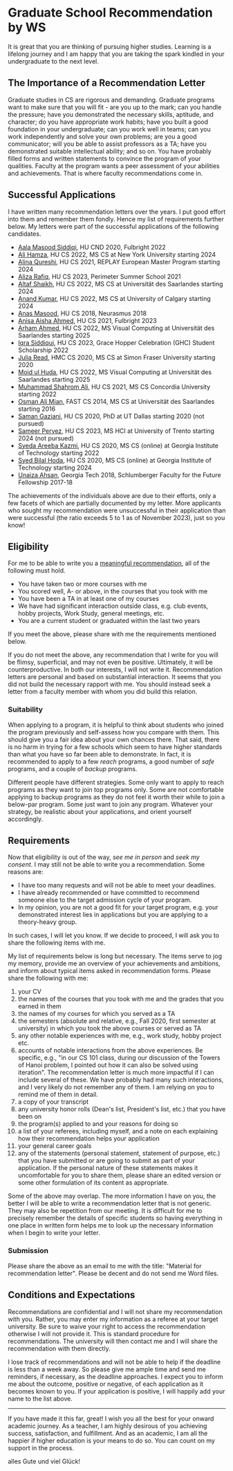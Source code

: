 # Graduate School Recommendation by WS

It is great that you are thinking of pursuing higher studies. Learning is a lifelong journey and I am happy that you are taking the spark kindled in your undergraduate to the next level.

## The Importance of a Recommendation Letter

Graduate studies in CS are rigorous and demanding. Graduate programs want to make sure that you will fit - are you up to the mark; can you handle the pressure; have you demonstrated the necessary skills, aptitude, and character; do you have appropriate work habits; have you built a good foundation in your undergraduate; can you work well in teams; can you work independently and solve your own problems; are you a good communicator; will you be able to assist professors as a TA; have you demonstrated suitable intellectual ability; and so on. You have probably filled forms and written statements to convince the program of your qualities. Faculty at the program wants a peer assessment of your abilities and achievements. That is where faculty recommendations come in.

## Successful Applications

I have written many recommendation letters over the years. I put good effort into them and remember them fondly. Hence my list of requirements further below. My letters were part of the successful applications of the following candidates.

- [Aala Masood Siddiqi](https://www.linkedin.com/in/aala-siddiqi-5036a4189), HU CND 2020, Fulbright 2022
- [Ali Hamza](https://www.linkedin.com/in/alihamza99/), HU CS 2022, MS CS at New York University starting 2024
- [Alina Qureshi](https://www.linkedin.com/in/alina-qureshi/), HU CS 2021, REPLAY European Master Program starting 2024
- [Aliza Rafiq](https://www.linkedin.com/in/aliza-rafiq-230500/), HU CS 2023, Perimeter Summer School 2021
- [Altaf Shaikh](https://www.linkedin.com/in/altafshk/), HU CS 2022, MS CS at Universität des Saarlandes starting 2024
- [Anand Kumar](https://www.linkedin.com/in/anand-kumar-rajpal/), HU CS 2022, MS CS at University of Calgary starting 2024
- [Anas Masood](https://www.linkedin.com/in/anas-masood/), HU CS 2018, Neurasmus 2018
- [Anisa Aisha Ahmed](https://www.linkedin.com/in/anisa-aisha-1a7903176/), HU CS 2021, Fulbright 2023
- [Arham Ahmed](https://www.linkedin.com/in/arham-ahmed-5502a2233/), HU CS 2022, MS Visual Computing at Universität des Saarlandes starting 2025
- [Iqra Siddiqui](https://www.linkedin.com/in/iqra-siddiqui-ab278519a/), HU CS 2023, Grace Hopper Celebration (GHC) Student Scholarship 2022
- [Julia Read](https://www.linkedin.com/in/juliahread/), HMC CS 2020, MS CS at Simon Fraser University starting 2020
- [Moid ul Huda](https://www.linkedin.com/in/moid-huda/), HU CS 2022, MS Visual Computing at Universität des Saarlandes starting 2025
- [Muhammad Shahrom Ali](https://www.linkedin.com/in/mshahromali/), HU CS 2021, MS CS Concordia University starting 2022
- [Osman Ali Mian](https://www.linkedin.com/in/osman-ali-mian-79476b41/), FAST CS 2014, MS CS at Universität des Saarlandes starting 2016
- [Saman Gaziani](https://www.linkedin.com/in/samangaziani/), HU CS 2020, PhD at UT Dallas starting 2020 (not pursued)
- [Sameer Pervez](https://www.linkedin.com/in/sameerpervez/), HU CS 2023, MS HCI at University of Trento starting 2024 (not pursued)
- [Syeda Areeba Kazmi](https://www.linkedin.com/in/areeba-kazmi-a840a8112/), HU CS 2020, MS CS (online) at Georgia Institute of Technology starting 2022
- [Syed Bilal Hoda](https://www.linkedin.com/in/syedbilalhoda/), HU CS 2020, MS CS (online) at Georgia Institute of Technology starting 2024
- [Unaiza Ahsan](http://unaizahsan.com), Georgia Tech 2018, Schlumberger Faculty for the Future Fellowship 2017-18

The achievements of the individuals above are due to their efforts, only a few facets of which are partially documented by my letter. More applicants who sought my recommendation were unsuccessful in their application than were successful (the ratio exceeds 5 to 1 as of November 2023), just so you know!

## Eligibility

For me to be able to write you a [meaningful recommendation](https://cs.brown.edu/~sk/Memos/Grad-School-Recos/), all of the following must hold.

* You have taken two or more courses with me
* You scored well, A- or above, in the courses that you took with me
* You have been a TA in at least one of my courses
* We have had significant interaction outside class, e.g. club events, hobby projects, Work Study, general meetings, etc.
* You are a current student or graduated within the last two years

If you meet the above, please share with me the requirements mentioned below.

If you do not meet the above, any recommendation that I write for you will be flimsy, superficial, and may not even be positive. Ultimately, it will be counterproductive. In both our interests, I will not write it. Recommendation letters are personal and based on substantial interaction. It seems that you did not build the necessary rapport with me. You should instead seek a letter from a faculty member with whom you did build this relation.

### Suitability

When applying to a program, it is helpful to think about students who joined the program previously and self-assess how you compare with them. This should give you a fair idea about your own chances there. That said, there is no harm in trying for a few schools which seem to have higher standards than what you have so far been able to demonstrate. In fact, it is recommended to apply to a few _reach_ programs, a good number of _safe_ programs, and a couple of _backup_ programs.

Different people have different strategies. Some only want to apply to reach programs as they want to join top programs only. Some are not comfortable applying to backup programs as they do not feel it worth their while to join a below-par program. Some just want to join any program. Whatever your strategy, be realistic about your applications, and orient yourself accordingly.

## Requirements

Now that eligibility is out of the way, _see me in person_ and _seek my consent_. I may still not be able to write you a recommendation. Some reasons are:

- I have too many requests and will not be able to meet your deadlines.
- I have already recommended or have committed to recommend someone else to the target admission cycle of your program.
- In my opinion, you are not a good fit for your target program, e.g. your demonstrated interest lies in applications but you are applying to a theory-heavy group.

In such cases, I will let you know. If we decide to proceed, I will ask you to share the following items with me. 

My list of requirements below is long but necessary. The items serve to jog my memory, provide me an overview of your achievements and ambitions, and inform about typical items asked in recommendation forms. Please share the following with me:

1. your CV 
1. the names of the courses that you took with me and the grades that you earned in them
1. the names of my courses for which you served as a TA
1. the semesters (absolute and relative, e.g., Fall 2020, first semester at university) in which you took the above courses or served as TA
1. any other notable experiences with me, e.g., work study, hobby project etc.
1. accounts of notable interactions from the above experiences. Be specific, e.g., "in our CS 101 class, during our discussion of the Towers of Hanoi problem, I pointed out how it can also be solved using iteration". The recommendation letter is much more impactful if I can include several of these. We have probably had many such interactions, and I very likely do not remember any of them. I am relying on you to remind me of them in detail.
1. a copy of your transcript
1. any university honor rolls (Dean's list, President's list, etc.) that you have been on
1. the program(s) applied to and your reasons for doing so
1. a list of your referees, including myself, and a note on each explaining how their recommendation helps your application
1. your general career goals
1. any of the statements (personal statement, statement of purpose, etc.) that you have submitted or are going to submit as part of your application. If the personal nature of these statements makes it uncomfortable for you to share them, please share an edited version or some other formulation of its content as appropriate.

Some of the above may overlap. The more information I have on you, the better I will be able to write a recommendation letter that is not generic. They may also be repetition from our meeting. It is difficult for me to precisely remember the details of specific students so having everything in one place in written form helps me to look up the necessary information when I begin to write your letter.

### Submission

Please share the above as an email to me with the title: "Material for recommendation letter". Please be decent and do not send me Word files.

## Conditions and Expectations

Recommendations are confidential and I will not share my recommendation with you. Rather, you may enter my information as a referee at your target university. Be sure to waive your right to access the recommendation otherwise I will not provide it. This is standard procedure for recommendations. The university will then contact me and I will share the recommendation with them directly.

I lose track of recommendations and will not be able to help if the deadline is less than a week away. So please give me ample time and send me reminders, if necessary, as the deadline approaches. I expect you to inform me about the outcome, positive or negative, of each application as it becomes known to you. If your application is positive, I will happily add your name to the list above.

---

If you have made it this far, great! I wish you all the best for your onward academic journey. As a teacher, I am highly desirous of you achieving success, satisfaction, and fulfillment. And as an academic, I am all the happier if higher education is your means to do so. You can count on my support in the process.

alles Gute und viel Glück!
